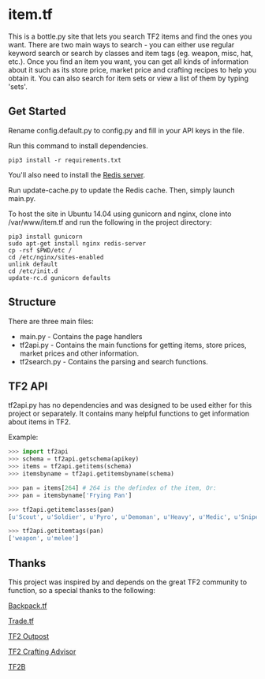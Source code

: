 item.tf
=======

This is a bottle.py site that lets you search TF2 items and find the
ones you want. There are two main ways to search - you can either use regular
keyword search or search by classes and item tags
(eg. weapon, misc, hat, etc.). Once you find an item you want, you can get all
kinds of information about it such as its store price, market price and
crafting recipes to help you obtain it.
You can also search for item sets or view a list of them by typing 'sets'.

Get Started
-----------

Rename config.default.py to config.py and fill in your API keys in the file.

Run this command to install dependencies.

    pip3 install -r requirements.txt

You'll also need to install the [Redis server](http://redis.io/download).

Run update-cache.py to update the Redis cache. Then, simply launch main.py.

To host the site in Ubuntu 14.04 using gunicorn and nginx,
 clone into /var/www/item.tf and run the following in the project directory:

    pip3 install gunicorn
    sudo apt-get install nginx redis-server
    cp -rsf $PWD/etc /
    cd /etc/nginx/sites-enabled
    unlink default
    cd /etc/init.d
    update-rc.d gunicorn defaults

Structure
---------

There are three main files:

 * main.py - Contains the page handlers
 * tf2api.py - Contains the main functions for getting items, store prices,
 market prices and other information.
 * tf2search.py - Contains the parsing and search functions.

TF2 API
-------
tf2api.py has no dependencies and was designed to be used either for this
project or separately. It contains many helpful functions to get information
about items in TF2.

Example:
```python
>>> import tf2api
>>> schema = tf2api.getschema(apikey)
>>> items = tf2api.getitems(schema)
>>> itemsbyname = tf2api.getitemsbyname(schema)

>>> pan = items[264] # 264 is the defindex of the item, Or:
>>> pan = itemsbyname['Frying Pan']

>>> tf2api.getitemclasses(pan)
[u'Scout', u'Soldier', u'Pyro', u'Demoman', u'Heavy', u'Medic', u'Sniper']

>>> tf2api.getitemtags(pan)
['weapon', u'melee']
```

Thanks
------
This project was inspired by and depends on the great TF2 community to
function, so a special thanks to the following:

[Backpack.tf](http://backpack.tf)

[Trade.tf](http://trade.tf)

[TF2 Outpost](http://tf2outpost.com)

[TF2 Crafting Advisor](http://tf2crafting.info)

[TF2B](http://tf2b.com)
